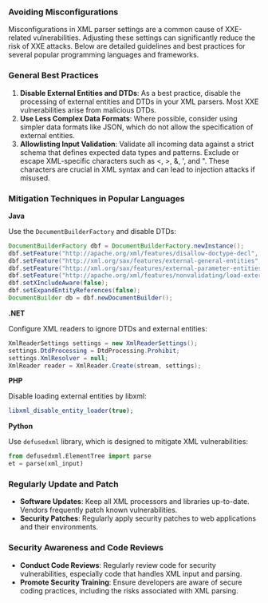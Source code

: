 ### Avoiding Misconfigurations

Misconfigurations in XML parser settings are a common cause of XXE-related vulnerabilities. Adjusting these settings can significantly reduce the risk of XXE attacks. Below are detailed guidelines and best practices for several popular programming languages and frameworks.

### General Best Practices

1. **Disable External Entities and DTDs**: As a best practice, disable the processing of external entities and DTDs in your XML parsers. Most XXE vulnerabilities arise from malicious DTDs.
2. **Use Less Complex Data Formats**: Where possible, consider using simpler data formats like JSON, which do not allow the specification of external entities.
3. **Allowlisting Input Validation**: Validate all incoming data against a strict schema that defines expected data types and patterns. Exclude or escape XML-specific characters such as <, >, &, ', and ". These characters are crucial in XML syntax and can lead to injection attacks if misused.

### Mitigation Techniques in Popular Languages

**Java**

Use the `DocumentBuilderFactory` and disable DTDs:

```java
DocumentBuilderFactory dbf = DocumentBuilderFactory.newInstance();
dbf.setFeature("http://apache.org/xml/features/disallow-doctype-decl", true);
dbf.setFeature("http://xml.org/sax/features/external-general-entities", false);
dbf.setFeature("http://xml.org/sax/features/external-parameter-entities", false);
dbf.setFeature("http://apache.org/xml/features/nonvalidating/load-external-dtd", false);
dbf.setXIncludeAware(false);
dbf.setExpandEntityReferences(false);
DocumentBuilder db = dbf.newDocumentBuilder();
```

**.NET**

Configure XML readers to ignore DTDs and external entities:

```csharp
XmlReaderSettings settings = new XmlReaderSettings();
settings.DtdProcessing = DtdProcessing.Prohibit;
settings.XmlResolver = null;
XmlReader reader = XmlReader.Create(stream, settings);
```

**PHP**

Disable loading external entities by libxml:

```php
libxml_disable_entity_loader(true);
```

**Python**

Use `defusedxml` library, which is designed to mitigate XML vulnerabilities:

```python
from defusedxml.ElementTree import parse
et = parse(xml_input)
```

### Regularly Update and Patch

- **Software Updates**: Keep all XML processors and libraries up-to-date. Vendors frequently patch known vulnerabilities.
- **Security Patches**: Regularly apply security patches to web applications and their environments.

### Security Awareness and Code Reviews

- **Conduct Code Reviews**: Regularly review code for security vulnerabilities, especially code that handles XML input and parsing.
- **Promote Security Training**: Ensure developers are aware of secure coding practices, including the risks associated with XML parsing.

